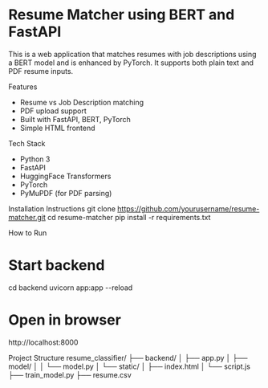 # Resume Matcher using BERT and FastAPI

This is a web application that matches resumes with job descriptions using a BERT model and is enhanced by PyTorch. It supports both plain text and PDF resume inputs.

Features
- Resume vs Job Description matching
- PDF upload support
- Built with FastAPI, BERT, PyTorch
- Simple HTML frontend

Tech Stack
- Python 3
- FastAPI
- HuggingFace Transformers
- PyTorch
- PyMuPDF (for PDF parsing)

Installation Instructions
git clone https://github.com/yourusername/resume-matcher.git
cd resume-matcher
pip install -r requirements.txt

How to Run
# Start backend
cd backend
uvicorn app:app --reload

# Open in browser
http://localhost:8000

Project Structure
resume_classifier/
├── backend/
│   ├── app.py
│   ├── model/
│   │   └── model.py
│   └── static/
│       ├── index.html
│       └── script.js
├── train_model.py
├── resume.csv

